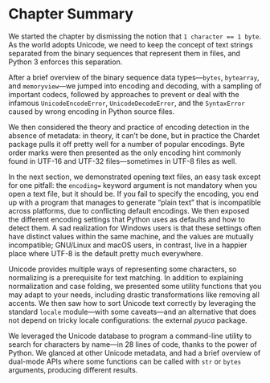 # Chapter Summary

We started the chapter by dismissing the notion that `1 character == 1 byte`. As the world adopts Unicode, we need to keep the concept of text strings separated from the binary sequences that represent them in files, and Python 3 enforces this separation.

After a brief overview of the binary sequence data types—`bytes`, `bytearray`, and `memoryview`—we jumped into encoding and decoding, with a sampling of important codecs, followed by approaches to prevent or deal with the infamous `UnicodeEncodeError`, `UnicodeDecodeError`, and the `SyntaxError` caused by wrong encoding in Python source files.

We then considered the theory and practice of encoding detection in the absence of metadata: in theory, it can’t be done, but in practice the Chardet package pulls it off pretty well for a number of popular encodings. Byte order marks were then presented as the only encoding hint commonly found in UTF-16 and UTF-32 files—sometimes in UTF-8 files as well.

In the next section, we demonstrated opening text files, an easy task except for one pitfall: the `encoding=` keyword argument is not mandatory when you open a text file, but it should be. If you fail to specify the encoding, you end up with a program that manages to generate “plain text” that is incompatible across platforms, due to conflicting default encodings. We then exposed the different encoding settings that Python uses as defaults and how to detect them. A sad realization for Windows users is that these settings often have distinct values within the same machine, and the values are mutually incompatible; GNU/Linux and macOS users, in contrast, live in a happier place where UTF-8 is the default pretty much everywhere.

Unicode provides multiple ways of representing some characters, so normalizing is a prerequisite for text matching. In addition to explaining normalization and case folding, we presented some utility functions that you may adapt to your needs, including drastic transformations like removing all accents. We then saw how to sort Unicode text correctly by leveraging the standard `locale` module—with some caveats—and an alternative that does not depend on tricky locale configurations: the external _pyuca_ package.

We leveraged the Unicode database to program a command-line utility to search for characters by name—in 28 lines of code, thanks to the power of Python. We glanced at other Unicode metadata, and had a brief overview of dual-mode APIs where some functions can be called with `str` or `bytes` arguments, producing different results.